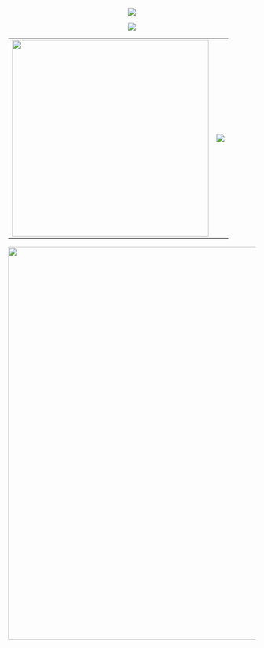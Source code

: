 <p align="center">
<img src="https://readme-typing-svg.demolab.com?font=Fira+Code&duration=2500&pause=500&center=true%C2%A0%C2%A0%E7%9C%9F&vCenter=true%C2%A0%C2%A0%E7%9C%9F&multiline=true&repeat=true%C2%A0%C2%A0%E7%9C%9F&random=true%C2%A0%C2%A0%E7%9C%9F&width=435&lines=Dreams+linger+in+bamboo%2C+moonlight+gleams%2C;Whispers+weave+through+silent+streams." />
</p>

<p align="center">
<img src="https://github-readme-streak-stats-eight.vercel.app/?user=TypeDreamMoon&theme=tokyonight&currStreakNum=FF0000&fire=FF0000&card_height=205&currStreakLabel=FF0000&ring=FF0000&border=000000" />
</p>

<table>
  <tr>
    <td><img align="center" width="400" src="https://github-readme-stats.vercel.app/api?username=TypeDreamMoon&theme=tokyonight&include_all_commits=true&show_icons=true&hide_border=true" /></td>
    <td><img align="center" src="https://github-readme-stats.vercel.app/api/top-langs/?username=TypeDreamMoon&theme=tokyonight&hide_border=true&layout=donut-vertical&langs_count=6" /></td>
  </tr>
</table>

<p align="center">
<img width="800" src="https://github-readme-activity-graph.vercel.app/graph?username=TypeDreamMoon&theme=github-compact&hide_border=true&area=true" />
</p>
